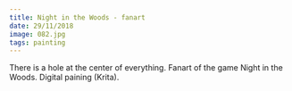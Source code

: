 ```yaml
---
title: Night in the Woods - fanart
date: 29/11/2018
image: 082.jpg
tags: painting
---
```


There is a hole at the center of everything. Fanart of the game Night in the Woods.
Digital paining (Krita).
